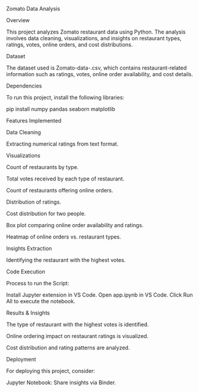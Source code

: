 Zomato Data Analysis

Overview

This project analyzes Zomato restaurant data using Python. The analysis involves data cleaning, visualizations, and insights on restaurant types, ratings, votes, online orders, and cost distributions.

Dataset

The dataset used is Zomato-data-.csv, which contains restaurant-related information such as ratings, votes, online order availability, and cost details.

Dependencies

To run this project, install the following libraries:

pip install numpy pandas seaborn matplotlib

Features Implemented

Data Cleaning

Extracting numerical ratings from text format.

Visualizations

Count of restaurants by type.

Total votes received by each type of restaurant.

Count of restaurants offering online orders.

Distribution of ratings.

Cost distribution for two people.

Box plot comparing online order availability and ratings.

Heatmap of online orders vs. restaurant types.

Insights Extraction

Identifying the restaurant with the highest votes.

Code Execution

Process to run the Script:

Install Jupyter extension in VS Code.
Open app.ipynb in VS Code.
Click Run All to execute the notebook.

Results & Insights

The type of restaurant with the highest votes is identified.

Online ordering impact on restaurant ratings is visualized.

Cost distribution and rating patterns are analyzed.

Deployment

For deploying this project, consider:

Jupyter Notebook: Share insights via Binder.


